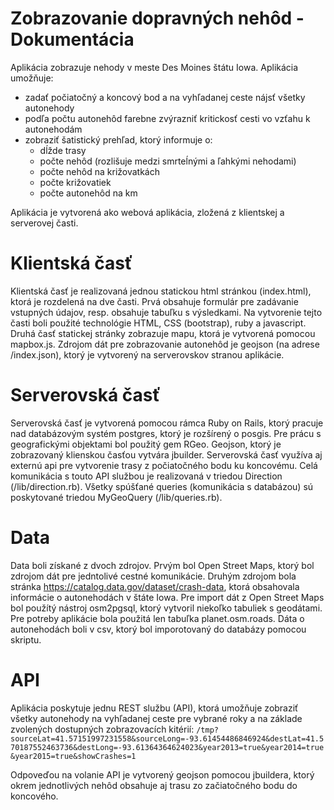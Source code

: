  # Zobrazovanie dopravných nehôd - Dokumentácia
 
 Aplikácia zobrazuje nehody v meste Des Moines štátu Iowa. Aplikácia umožňuje:
 - zadať počiatočný a koncový bod a na vyhľadanej ceste nájsť všetky autonehody
 - podľa počtu autonehôd farebne zvýrazniť kritickosť cesti vo vzťahu k autonehodám
 - zobraziť šatistický prehľad, ktorý informuje o:
    - dĺžde trasy
    - počte nehôd (rozlišuje medzi smrteĺnými a ľahkými nehodami)
    - počte nehôd na križovatkách
    - počte križovatiek
    - počte autonehôd na km
    
Aplikácia je vytvorená ako webová aplikácia, zložená z klientskej a serverovej časti. 

# Klientská časť
Klientská časť je realizovaná jednou statickou html stránkou (index.html), ktorá je rozdelená na dve časti. Prvá obsahuje formulár pre zadávanie vstupných údajov, resp. obsahuje tabuľku s výsledkami. Na vytvorenie tejto časti boli použité technológie HTML, CSS (bootstrap), ruby a javascript. 
Druhá časť statickej stránky zobrazuje mapu, ktorá je vytvorená pomocou mapbox.js. Zdrojom dát pre zobrazovanie autonehôd je geojson (na adrese /index.json), ktorý je vytvorený na serverovskov stranou aplikácie. 

# Serverovská časť
Serverovská časť je vytvorená pomocou rámca Ruby on Rails, ktorý pracuje nad databázovým systém postgres, ktorý je rozšírený o posgis. Pre prácu s geografickými objektami bol použitý gem RGeo. Geojson, ktorý je zobrazovaný klienskou časťou vytvára jbuilder. Serverovská časť využíva aj externú api pre vytvorenie trasy z počiatočného bodu ku koncovému. Celá komunikácia s touto API službou je realizovaná v triedou Direction (/lib/direction.rb). Všetky spúšťané queries (komunikácia s databázou) sú poskytované triedou MyGeoQuery (/lib/queries.rb). 

# Data
Data boli získané z dvoch zdrojov. Prvým bol Open Street Maps, ktorý bol zdrojom dát pre jedntolivé cestné komunikácie. Druhým zdrojom bola stránka https://catalog.data.gov/dataset/crash-data, ktorá obsahovala informácie o autonehodách v štáte Iowa. Pre import dát z Open Street Maps bol použítý nástroj osm2pgsql, ktorý vytvoril niekoľko tabuliek s geodátami. Pre potreby aplikácie bola použitá len tabuľka planet.osm.roads. Dáta o autonehodách boli v csv, ktorý bol imporotovaný do databázy pomocou skriptu. 

# API
Aplikácia poskytuje jednu REST službu (API), ktorá umožňuje zobraziť všetky autonehody na vyhľadanej ceste pre vybrané roky a na základe zvolených dostupných zobrazovacích kitérií:
`/tmp?sourceLat=41.57151997231558&sourceLong=-93.61454486846924&destLat=41.570187552463736&destLong=-93.61364364624023&year2013=true&year2014=true&year2015=true&showCrashes=1`

Odpoveďou na volanie API je vytvorený geojson pomocou jbuildera, ktorý okrem jednotlivých nehôd obsahuje aj trasu zo začiatočného bodu do koncového.

